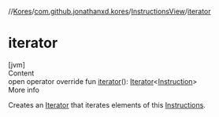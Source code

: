 //[Kores](../../index.md)/[com.github.jonathanxd.kores](../index.md)/[InstructionsView](index.md)/[iterator](iterator.md)



# iterator  
[jvm]  
Content  
open operator override fun [iterator](iterator.md)(): [Iterator](https://kotlinlang.org/api/latest/jvm/stdlib/kotlin.collections/-iterator/index.html)<[Instruction](../-instruction/index.md)>  
More info  


Creates an [Iterator](https://kotlinlang.org/api/latest/jvm/stdlib/kotlin.collections/-iterator/index.html) that iterates elements of this [Instructions](../-instructions/index.md).

  



